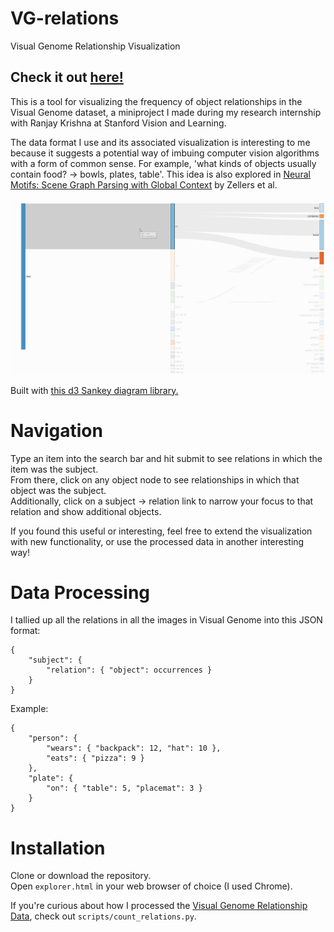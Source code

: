 # VG-relations
Visual Genome Relationship Visualization  
## Check it out [here!](http://www.buckbukaty.com/VG-relations/explorer.html)

This is a tool for visualizing the frequency of object relationships in the Visual Genome dataset, a miniproject I made during my research internship with Ranjay Krishna at Stanford Vision and Learning.  

The data format I use and its associated visualization is interesting to me because it suggests a potential way of imbuing computer vision algorithms with a form of common sense. For example, 'what kinds of objects usually contain food? → bowls, plates, table'. This idea is also explored in [Neural Motifs: Scene Graph Parsing with Global Context](https://arxiv.org/abs/1711.06640) by Zellers et al.  

![Visualization Example](kiwi.gif)

Built with [this d3 Sankey diagram library.](https://github.com/q-m/d3.chart.sankey)

# Navigation
Type an item into the search bar and hit submit to see relations in which the item was the subject.  
From there, click on any object node to see relationships in which that object was the subject.  
Additionally, click on a subject → relation link to narrow your focus to that relation and show additional objects.

If you found this useful or interesting, feel free to extend the visualization with new functionality, or use the processed data in another interesting way!

# Data Processing
I tallied up all the relations in all the images in Visual Genome into this JSON format:
```
{
    "subject": {
        "relation": { "object": occurrences }
    }
}
```
Example:
```
{
    "person": {
        "wears": { "backpack": 12, "hat": 10 },
        "eats": { "pizza": 9 }
    },
    "plate": {
        "on": { "table": 5, "placemat": 3 }
    }
}
```

# Installation
Clone or download the repository.   
Open `explorer.html` in your web browser of choice (I used Chrome).  

If you're curious about how I processed the [Visual Genome Relationship Data](https://visualgenome.org/static/data/dataset/relationships.json.zip), check out `scripts/count_relations.py`.
